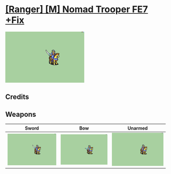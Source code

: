 # [\[Ranger\] \[M\] Nomad Trooper FE7 +Fix](./)

<img src="./1.%20Sword/Sword_000.png" alt="[Ranger] [M] Nomad Trooper FE7 +Fix standing" />

## Credits



## Weapons


|Sword |Bow |Unarmed |
|  :---: | :---: | :---: |
| <img alt="Sword animation" src="./1.%20Sword/Sword.gif" /> | <img alt="Bow animation" src="./5.%20Bow%20(Vanilla%20+Fix)/Bow.gif" /> | <img alt="Unarmed animation" src="./8.%20Unarmed/Unarmed.gif" /> |
